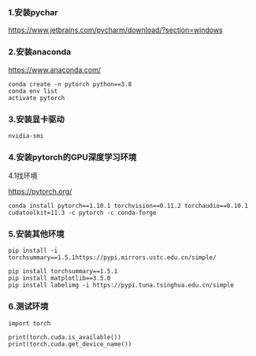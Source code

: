 ### 1.安装pychar

https://www.jetbrains.com/pycharm/download/?section=windows

### 2.安装anaconda

https://www.anaconda.com/

~~~
conda create -n pytorch python==3.8
conda env list
activate pytorch
~~~

### 3.安装显卡驱动

~~~
nvidia-smi
~~~

### 4.安装pytorch的GPU深度学习环境

4.1找环境

https://pytorch.org/

~~~
conda install pytorch==1.10.1 torchvision==0.11.2 torchaudio==0.10.1 cudatoolkit=11.3 -c pytorch -c conda-forge
~~~

### 5.安装其他环境

~~~
pip install -i torchsummary==1.5.1https://pypi.mirrors.ustc.edu.cn/simple/

pip install torchsummary==1.5.1
pip install matplotlib==3.5.0
pip install labelimg -i https://pypi.tuna.tsinghua.edu.cn/simple
~~~

### 6.测试环境

~~~
import torch

print(torch.cuda.is_available())
print(torch.cuda.get_device_name())
~~~




